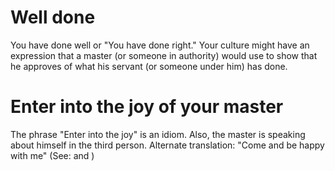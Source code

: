 
# Well done
You have done well or "You have done right." Your culture might have an expression that a master (or someone in authority) would use to show that he approves of what his servant (or someone under him) has done.

# Enter into the joy of your master
The phrase "Enter into the joy" is an idiom. Also, the master is speaking about himself in the third person. Alternate translation: "Come and be happy with me" (See:  and )